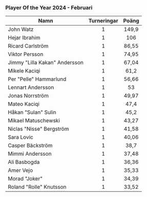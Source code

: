 ### Player Of the Year 2024 - Februari

Namn|Turneringar|Poäng
----|:---------:|:---:
John Watz|1|149,9
Hejar Ibrahim|1|106
Ricard Carlström|1|86,55
Viktor Persson|1|74,95
Jimmy "Lilla Kakan" Andersson|1|67,04
Mikele Kaciqi|1|61,2
Per "Pelle" Hammarlund|1|56,66
Lennart Andersson|1|53
Jonas Norrström|1|49,97
Mateo Kaciqi|1|47,4
Håkan "Sulan" Sulin|1|45,2
Mikael Matuschewski|1|43,27
Niclas "Nisse" Bergström|1|41,58
Sara Lovic|1|40,06
Casper Bäckström|1|38,7
Mimmi Andersson|1|37,48
Ali Basbogda|1|36,36
Amer Vejo|1|35,33
Morad "Joker"|1|34,39
Roland "Rolle" Knutsson|1|33,52